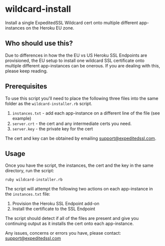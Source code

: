 # wildcard-install
Install a single ExpeditedSSL Wildcard cert onto multiple different app-instances on the Heroku EU zone.

## Who should use this?
Due to differences in how the the EU vs US Heroku SSL Endpoints are provisioned, the EU setup to install one wildcard
SSL certificate onto multiple different app-instances can be onerous. If you are dealing with this, please keep reading.

## Prerequisites
To use this script you'll need to place the following three files into the same folder as the `wildcard-installer.rb` script.

1. `instances.txt` - add each app-instance on a different line of the file (see example)
2. `server.crt` - the cert and any intermediate certs you need.
3. `server.key` - the private key for the cert

The cert and key can be obtained by emailing support@expeditedssl.com. 

## Usage
Once you have the script, the instances, the cert and the key in the same directory, run the script:

`ruby wildcard-installer.rb` 

The script will attempt the following two actions on each app-instance in the `instances.txt` file:

1. Provision the Heroku SSL Endpoint add-on
2. Install the certificate to the SSL Endpoint

The script should detect if all of the files are present and give you continuing output as it installs the cert onto each app-instance.

Any issues, concerns or errors you have, please contact: support@expeditedssl.com




